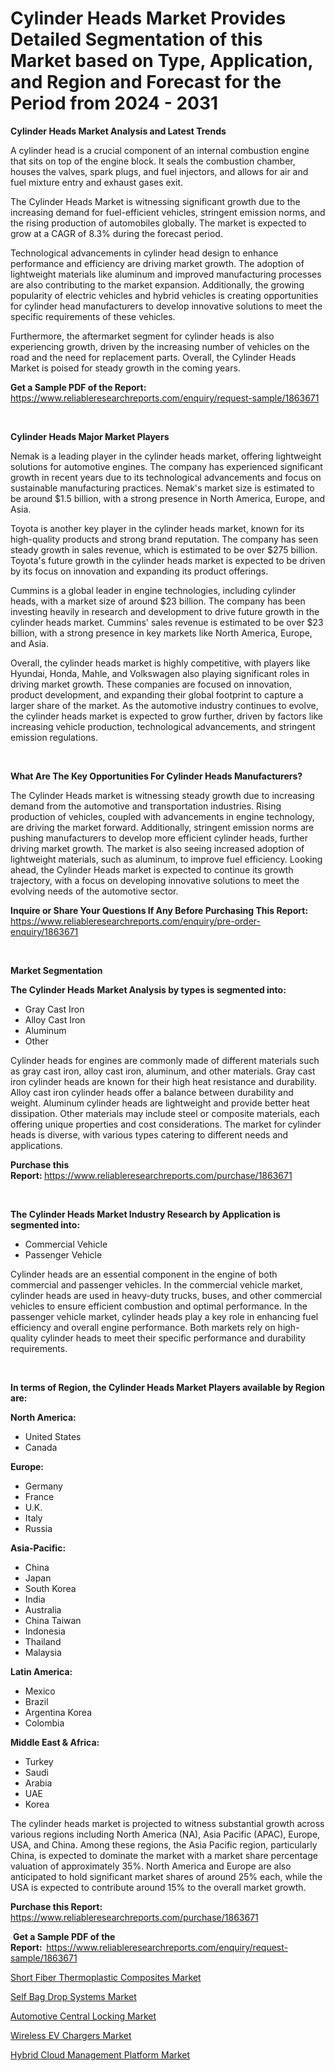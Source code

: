 <p><h1>Cylinder Heads Market Provides Detailed Segmentation of this Market based on Type, Application, and Region and Forecast for the Period from 2024 - 2031</h1></p><p><strong>Cylinder Heads Market Analysis and Latest Trends</strong></p>
<p><p>A cylinder head is a crucial component of an internal combustion engine that sits on top of the engine block. It seals the combustion chamber, houses the valves, spark plugs, and fuel injectors, and allows for air and fuel mixture entry and exhaust gases exit.</p><p>The Cylinder Heads Market is witnessing significant growth due to the increasing demand for fuel-efficient vehicles, stringent emission norms, and the rising production of automobiles globally. The market is expected to grow at a CAGR of 8.3% during the forecast period.</p><p>Technological advancements in cylinder head design to enhance performance and efficiency are driving market growth. The adoption of lightweight materials like aluminum and improved manufacturing processes are also contributing to the market expansion. Additionally, the growing popularity of electric vehicles and hybrid vehicles is creating opportunities for cylinder head manufacturers to develop innovative solutions to meet the specific requirements of these vehicles.</p><p>Furthermore, the aftermarket segment for cylinder heads is also experiencing growth, driven by the increasing number of vehicles on the road and the need for replacement parts. Overall, the Cylinder Heads Market is poised for steady growth in the coming years.</p></p>
<p><strong>Get a Sample PDF of the Report:&nbsp;</strong> <a href="https://www.reliableresearchreports.com/enquiry/request-sample/1863671">https://www.reliableresearchreports.com/enquiry/request-sample/1863671</a></p>
<p>&nbsp;</p>
<p><strong>Cylinder Heads Major Market Players</strong></p>
<p><p>Nemak is a leading player in the cylinder heads market, offering lightweight solutions for automotive engines. The company has experienced significant growth in recent years due to its technological advancements and focus on sustainable manufacturing practices. Nemak's market size is estimated to be around $1.5 billion, with a strong presence in North America, Europe, and Asia.</p><p>Toyota is another key player in the cylinder heads market, known for its high-quality products and strong brand reputation. The company has seen steady growth in sales revenue, which is estimated to be over $275 billion. Toyota's future growth in the cylinder heads market is expected to be driven by its focus on innovation and expanding its product offerings.</p><p>Cummins is a global leader in engine technologies, including cylinder heads, with a market size of around $23 billion. The company has been investing heavily in research and development to drive future growth in the cylinder heads market. Cummins' sales revenue is estimated to be over $23 billion, with a strong presence in key markets like North America, Europe, and Asia.</p><p>Overall, the cylinder heads market is highly competitive, with players like Hyundai, Honda, Mahle, and Volkswagen also playing significant roles in driving market growth. These companies are focused on innovation, product development, and expanding their global footprint to capture a larger share of the market. As the automotive industry continues to evolve, the cylinder heads market is expected to grow further, driven by factors like increasing vehicle production, technological advancements, and stringent emission regulations.</p></p>
<p>&nbsp;</p>
<p><strong>What Are The Key Opportunities For Cylinder Heads Manufacturers?</strong></p>
<p><p>The Cylinder Heads market is witnessing steady growth due to increasing demand from the automotive and transportation industries. Rising production of vehicles, coupled with advancements in engine technology, are driving the market forward. Additionally, stringent emission norms are pushing manufacturers to develop more efficient cylinder heads, further driving market growth. The market is also seeing increased adoption of lightweight materials, such as aluminum, to improve fuel efficiency. Looking ahead, the Cylinder Heads market is expected to continue its growth trajectory, with a focus on developing innovative solutions to meet the evolving needs of the automotive sector.</p></p>
<p><strong>Inquire or Share Your Questions If Any Before Purchasing This Report:</strong> <a href="https://www.reliableresearchreports.com/enquiry/pre-order-enquiry/1863671">https://www.reliableresearchreports.com/enquiry/pre-order-enquiry/1863671</a></p>
<p>&nbsp;</p>
<p><strong>Market Segmentation</strong></p>
<p><strong>The Cylinder Heads Market Analysis by types is segmented into:</strong></p>
<p><ul><li>Gray Cast Iron</li><li>Alloy Cast Iron</li><li>Aluminum</li><li>Other</li></ul></p>
<p><p>Cylinder heads for engines are commonly made of different materials such as gray cast iron, alloy cast iron, aluminum, and other materials. Gray cast iron cylinder heads are known for their high heat resistance and durability. Alloy cast iron cylinder heads offer a balance between durability and weight. Aluminum cylinder heads are lightweight and provide better heat dissipation. Other materials may include steel or composite materials, each offering unique properties and cost considerations. The market for cylinder heads is diverse, with various types catering to different needs and applications.</p></p>
<p><strong>Purchase this Report:&nbsp;</strong><a href="https://www.reliableresearchreports.com/purchase/1863671">https://www.reliableresearchreports.com/purchase/1863671</a></p>
<p>&nbsp;</p>
<p><strong>The Cylinder Heads Market Industry Research by Application is segmented into:</strong></p>
<p><ul><li>Commercial Vehicle</li><li>Passenger Vehicle</li></ul></p>
<p><p>Cylinder heads are an essential component in the engine of both commercial and passenger vehicles. In the commercial vehicle market, cylinder heads are used in heavy-duty trucks, buses, and other commercial vehicles to ensure efficient combustion and optimal performance. In the passenger vehicle market, cylinder heads play a key role in enhancing fuel efficiency and overall engine performance. Both markets rely on high-quality cylinder heads to meet their specific performance and durability requirements.</p></p>
<p>&nbsp;</p>
<p><strong>In terms of Region, the Cylinder Heads Market Players available by Region are:</strong></p>
<p>
    <p> <strong> North America: </strong>
        <ul>
            <li>United States</li>
            <li>Canada</li>
        </ul>
        </p> 
    <p> <strong> Europe: </strong>
        <ul>
            <li>Germany</li>
            <li>France</li>
            <li>U.K.</li>
            <li>Italy</li>
            <li>Russia</li>
        </ul>
        </p> 
    <p> <strong> Asia-Pacific: </strong>
        <ul>
            <li>China</li>
            <li>Japan</li>
            <li>South Korea</li>
            <li>India</li>
            <li>Australia</li>
            <li>China Taiwan</li>
            <li>Indonesia</li>
            <li>Thailand</li>
            <li>Malaysia</li>
        </ul>
        </p> 
    <p> <strong> Latin America: </strong>
        <ul>
            <li>Mexico</li>
            <li>Brazil</li>
            <li>Argentina Korea</li>
            <li>Colombia</li>
        </ul>
        </p> 
    <p> <strong> Middle East & Africa: </strong>
        <ul>
            <li>Turkey</li>
            <li>Saudi</li>
            <li>Arabia</li>
            <li>UAE</li>
            <li>Korea</li>
        </ul>
    </p>
    </p>
<p><p>The cylinder heads market is projected to witness substantial growth across various regions including North America (NA), Asia Pacific (APAC), Europe, USA, and China. Among these regions, the Asia Pacific region, particularly China, is expected to dominate the market with a market share percentage valuation of approximately 35%. North America and Europe are also anticipated to hold significant market shares of around 25% each, while the USA is expected to contribute around 15% to the overall market growth.</p></p>
<p><strong>Purchase this Report: </strong><a href="https://www.reliableresearchreports.com/purchase/1863671">https://www.reliableresearchreports.com/purchase/1863671</a></p>
<p>&nbsp;<strong>Get a Sample PDF of the Report:&nbsp;&nbsp;</strong><a href="https://www.reliableresearchreports.com/enquiry/request-sample/1863671">https://www.reliableresearchreports.com/enquiry/request-sample/1863671</a></p>
<p><strong></strong></p>
<p><p><a href="https://view.publitas.com/reportprime-1/short-fiber-thermoplastic-composites-market-analysis-examines-its-scope-on-growth-opportunities-and-forecasted-trends-spanning-from-2023-to-2030/">Short Fiber Thermoplastic Composites Market</a></p><p><a href="https://issuu.com/reportprime-2/docs/self-bag-drop-systems-market-size-2030.pptx">Self Bag Drop Systems Market</a></p><p><a href="https://github.com/zjyglelu/Market-Research-Report-List-1/blob/main/automotive-central-locking-market.md">Automotive Central Locking Market</a></p><p><a href="https://github.com/mbisetmhermsr/Market-Research-Report-List-1/blob/main/wireless-ev-chargers-market.md">Wireless EV Chargers Market</a></p><p><a href="https://issuu.com/reportprime-2/docs/hybrid-cloud-management-platform-market-size-2030.">Hybrid Cloud Management Platform Market</a></p></p>